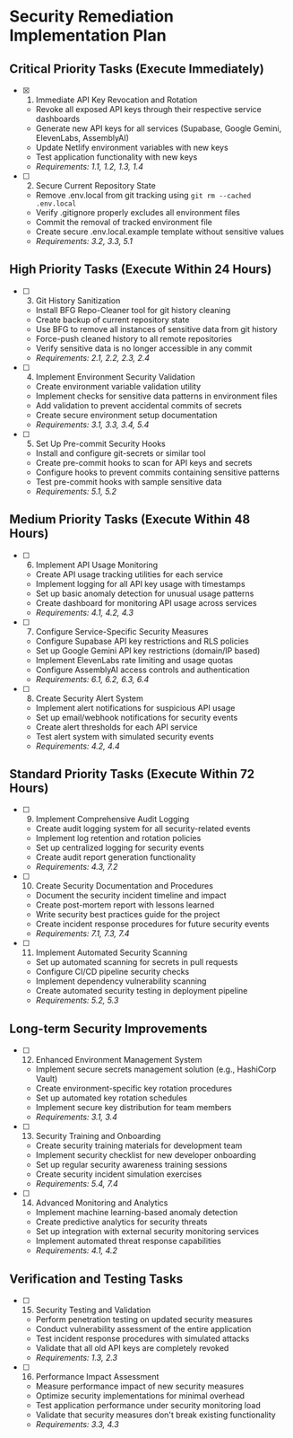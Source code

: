# Security Remediation Implementation Plan

## Critical Priority Tasks (Execute Immediately)

- [x] 1. Immediate API Key Revocation and Rotation





  - Revoke all exposed API keys through their respective service dashboards
  - Generate new API keys for all services (Supabase, Google Gemini, ElevenLabs, AssemblyAI)
  - Update Netlify environment variables with new keys
  - Test application functionality with new keys
  - _Requirements: 1.1, 1.2, 1.3, 1.4_

- [ ] 2. Secure Current Repository State
  - Remove .env.local from git tracking using `git rm --cached .env.local`
  - Verify .gitignore properly excludes all environment files
  - Commit the removal of tracked environment file
  - Create secure .env.local.example template without sensitive values
  - _Requirements: 3.2, 3.3, 5.1_

## High Priority Tasks (Execute Within 24 Hours)

- [ ] 3. Git History Sanitization
  - Install BFG Repo-Cleaner tool for git history cleaning
  - Create backup of current repository state
  - Use BFG to remove all instances of sensitive data from git history
  - Force-push cleaned history to all remote repositories
  - Verify sensitive data is no longer accessible in any commit
  - _Requirements: 2.1, 2.2, 2.3, 2.4_

- [ ] 4. Implement Environment Security Validation
  - Create environment variable validation utility
  - Implement checks for sensitive data patterns in environment files
  - Add validation to prevent accidental commits of secrets
  - Create secure environment setup documentation
  - _Requirements: 3.1, 3.3, 3.4, 5.4_

- [ ] 5. Set Up Pre-commit Security Hooks
  - Install and configure git-secrets or similar tool
  - Create pre-commit hooks to scan for API keys and secrets
  - Configure hooks to prevent commits containing sensitive patterns
  - Test pre-commit hooks with sample sensitive data
  - _Requirements: 5.1, 5.2_

## Medium Priority Tasks (Execute Within 48 Hours)

- [ ] 6. Implement API Usage Monitoring
  - Create API usage tracking utilities for each service
  - Implement logging for all API key usage with timestamps
  - Set up basic anomaly detection for unusual usage patterns
  - Create dashboard for monitoring API usage across services
  - _Requirements: 4.1, 4.2, 4.3_

- [ ] 7. Configure Service-Specific Security Measures
  - Configure Supabase API key restrictions and RLS policies
  - Set up Google Gemini API key restrictions (domain/IP based)
  - Implement ElevenLabs rate limiting and usage quotas
  - Configure AssemblyAI access controls and authentication
  - _Requirements: 6.1, 6.2, 6.3, 6.4_

- [ ] 8. Create Security Alert System
  - Implement alert notifications for suspicious API usage
  - Set up email/webhook notifications for security events
  - Create alert thresholds for each API service
  - Test alert system with simulated security events
  - _Requirements: 4.2, 4.4_

## Standard Priority Tasks (Execute Within 72 Hours)

- [ ] 9. Implement Comprehensive Audit Logging
  - Create audit logging system for all security-related events
  - Implement log retention and rotation policies
  - Set up centralized logging for security events
  - Create audit report generation functionality
  - _Requirements: 4.3, 7.2_

- [ ] 10. Create Security Documentation and Procedures
  - Document the security incident timeline and impact
  - Create post-mortem report with lessons learned
  - Write security best practices guide for the project
  - Create incident response procedures for future security events
  - _Requirements: 7.1, 7.3, 7.4_

- [ ] 11. Implement Automated Security Scanning
  - Set up automated scanning for secrets in pull requests
  - Configure CI/CD pipeline security checks
  - Implement dependency vulnerability scanning
  - Create automated security testing in deployment pipeline
  - _Requirements: 5.2, 5.3_

## Long-term Security Improvements

- [ ] 12. Enhanced Environment Management System
  - Implement secure secrets management solution (e.g., HashiCorp Vault)
  - Create environment-specific key rotation procedures
  - Set up automated key rotation schedules
  - Implement secure key distribution for team members
  - _Requirements: 3.1, 3.4_

- [ ] 13. Security Training and Onboarding
  - Create security training materials for development team
  - Implement security checklist for new developer onboarding
  - Set up regular security awareness training sessions
  - Create security incident simulation exercises
  - _Requirements: 5.4, 7.4_

- [ ] 14. Advanced Monitoring and Analytics
  - Implement machine learning-based anomaly detection
  - Create predictive analytics for security threats
  - Set up integration with external security monitoring services
  - Implement automated threat response capabilities
  - _Requirements: 4.1, 4.2_

## Verification and Testing Tasks

- [ ] 15. Security Testing and Validation
  - Perform penetration testing on updated security measures
  - Conduct vulnerability assessment of the entire application
  - Test incident response procedures with simulated attacks
  - Validate that all old API keys are completely revoked
  - _Requirements: 1.3, 2.3_

- [ ] 16. Performance Impact Assessment
  - Measure performance impact of new security measures
  - Optimize security implementations for minimal overhead
  - Test application performance under security monitoring load
  - Validate that security measures don't break existing functionality
  - _Requirements: 3.3, 4.3_